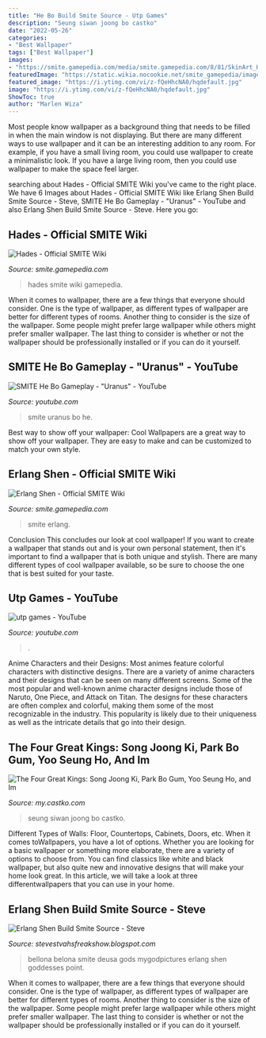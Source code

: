 ```yaml
---
title: "He Bo Build Smite Source - Utp Games"
description: "Seung siwan joong bo castko"
date: "2022-05-26"
categories:
- "Best Wallpaper"
tags: ["Best Wallpaper"]
images:
- "https://smite.gamepedia.com/media/smite.gamepedia.com/8/81/SkinArt_Hades_Default.jpg"
featuredImage: "https://static.wikia.nocookie.net/smite_gamepedia/images/7/78/SkinShot_ErlangShen_Default.png/revision/latest/scale-to-width-down/389?cb=20200723045228"
featured_image: "https://i.ytimg.com/vi/z-fQeHhcNA0/hqdefault.jpg"
image: "https://i.ytimg.com/vi/z-fQeHhcNA0/hqdefault.jpg"
ShowToc: true
author: "Marlen Wiza"
---
```



Most people know wallpaper as a background thing that needs to be filled in when the main window is not displaying. But there are many different ways to use wallpaper and it can be an interesting addition to any room. For example, if you have a small living room, you could use wallpaper to create a minimalistic look. If you have a large living room, then you could use wallpaper to make the space feel larger.

	

		
searching about Hades - Official SMITE Wiki you've came to the right place. We have 6 Images about Hades - Official SMITE Wiki like Erlang Shen Build Smite Source - Steve, SMITE He Bo Gameplay - &quot;Uranus&quot; - YouTube and also Erlang Shen Build Smite Source - Steve. Here you go:
		
    
## Hades - Official SMITE Wiki

<img loading=lazy src="https://smite.gamepedia.com/media/smite.gamepedia.com/8/81/SkinArt_Hades_Default.jpg" onerror="this.onerror=null;this.src='https://tse1.mm.bing.net/th?id=OIP.6IOdiZcX3N0c5BF1iiOPnQHaJ4&amp;pid=15.1';" alt="Hades - Official SMITE Wiki">

_Source: smite.gamepedia.com_

>hades smite wiki gamepedia. 

	

When it comes to wallpaper, there are a few things that everyone should consider. One is the type of wallpaper, as different types of wallpaper are better for different types of rooms. Another thing to consider is the size of the wallpaper. Some people might prefer large wallpaper while others might prefer smaller wallpaper. The last thing to consider is whether or not the wallpaper should be professionally installed or if you can do it yourself.

    
## SMITE He Bo Gameplay - &quot;Uranus&quot; - YouTube

<img loading=lazy src="https://i.ytimg.com/vi/z-fQeHhcNA0/hqdefault.jpg" onerror="this.onerror=null;this.src='https://tse1.mm.bing.net/th?id=OIP.lg22UJRGuEj1VlXY24vDUQHaFj&amp;pid=15.1';" alt="SMITE He Bo Gameplay - &quot;Uranus&quot; - YouTube">

_Source: youtube.com_

>smite uranus bo he. 

	

Best way to show off your wallpaper:
Cool Wallpapers are a great way to show off your wallpaper. They are easy to make and can be customized to match your own style.

    
## Erlang Shen - Official SMITE Wiki

<img loading=lazy src="https://static.wikia.nocookie.net/smite_gamepedia/images/7/78/SkinShot_ErlangShen_Default.png/revision/latest/scale-to-width-down/389?cb=20200723045228" onerror="this.onerror=null;this.src='https://tse3.mm.bing.net/th?id=OIP.4YWTkWlz40d6a2zDAfv1BgAAAA&amp;pid=15.1';" alt="Erlang Shen - Official SMITE Wiki">

_Source: smite.gamepedia.com_

>smite erlang. 

	

Conclusion
This concludes our look at cool wallpaper! If you want to create a wallpaper that stands out and is your own personal statement, then it's important to find a wallpaper that is both unique and stylish. There are many different types of cool wallpaper available, so be sure to choose the one that is best suited for your taste.

    
## Utp Games - YouTube

<img loading=lazy src="https://yt3.ggpht.com/a/AATXAJzHHWgUDNlB-QlxKJwQmMx2Kckoq_X_CUJLJwxq=s900-c-k-c0xffffffff-no-rj-mo" onerror="this.onerror=null;this.src='https://tse2.mm.bing.net/th?id=OIP.sg5PNW1Ok8tkhAzo1939OAHaHa&amp;pid=15.1';" alt="utp games - YouTube">

_Source: youtube.com_

>. 

	

Anime Characters and their Designs: Most animes feature colorful characters with distinctive designs.
There are a variety of anime characters and their designs that can be seen on many different screens. Some of the most popular and well-known anime character designs include those of Naruto, One Piece, and Attack on Titan. The designs for these characters are often complex and colorful, making them some of the most recognizable in the industry. This popularity is likely due to their uniqueness as well as the intricate details that go into their design.

    
## The Four Great Kings: Song Joong Ki, Park Bo Gum, Yoo Seung Ho, And Im

<img loading=lazy src="http://my.castko.com/wp-content/uploads/2017/08/2-8-800x445.jpg" onerror="this.onerror=null;this.src='https://tse4.mm.bing.net/th?id=OIP.ET6hhbef-8T75zKWjthMYgHaEH&amp;pid=15.1';" alt="The Four Great Kings: Song Joong Ki, Park Bo Gum, Yoo Seung Ho, and Im">

_Source: my.castko.com_

>seung siwan joong bo castko. 

	

Different Types of Walls: Floor, Countertops, Cabinets, Doors, etc.
When it comes toWallpapers, you have a lot of options. Whether you are looking for a basic wallpaper or something more elaborate, there are a variety of options to choose from. You can find classics like white and black wallpaper, but also quite new and innovative designs that will make your home look great. In this article, we will take a look at three differentwallpapers that you can use in your home.

    
## Erlang Shen Build Smite Source - Steve

<img loading=lazy src="https://lh5.googleusercontent.com/proxy/1EWlbZJ--S2T976Xw_HEIDBDtrdtykfygJMbu0rasvYxoBS0FHIg8x2uT68DhjCvgf3h=w1200-h630-p-k-no-nu" onerror="this.onerror=null;this.src='https://tse1.mm.bing.net/th?id=OIP.bJ9RHwSuOM_DB3aZtkiTQgHaEj&amp;pid=15.1';" alt="Erlang Shen Build Smite Source - Steve">

_Source: stevestvahsfreakshow.blogspot.com_

>bellona belona smite deusa gods mygodpictures erlang shen goddesses point. 

	

When it comes to wallpaper, there are a few things that everyone should consider. One is the type of wallpaper, as different types of wallpaper are better for different types of rooms. Another thing to consider is the size of the wallpaper. Some people might prefer large wallpaper while others might prefer smaller wallpaper. The last thing to consider is whether or not the wallpaper should be professionally installed or if you can do it yourself.

